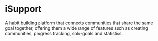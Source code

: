 # iSupport
A habit building platform that connects communities that share the same goal together, offering them a wide range of features such as creating communities, progress tracking, solo-goals and statistics.
